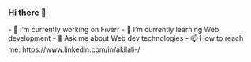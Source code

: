 ### Hi there 👋
<div style="color=red">
- 🔭 I’m currently working on Fiverr
- 🌱 I’m currently learning Web development
- 💬 Ask me about Web dev technologies
- 📫 How to reach me: https://www.linkedin.com/in/akilali-/
</div>
